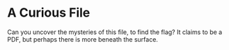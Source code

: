 # A Curious File
Can you uncover the mysteries of this file, to find the flag? It claims to be a PDF, but perhaps there is more beneath the surface.
